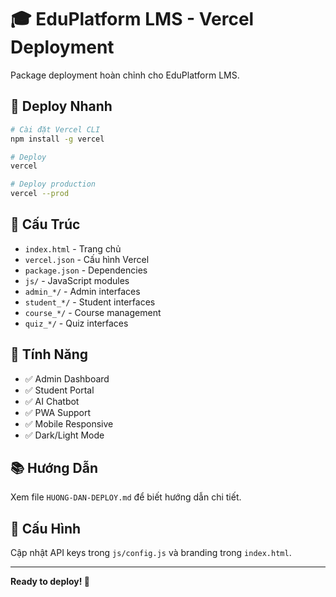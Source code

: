 # 🎓 EduPlatform LMS - Vercel Deployment

Package deployment hoàn chỉnh cho EduPlatform LMS.

## 🚀 Deploy Nhanh

```bash
# Cài đặt Vercel CLI
npm install -g vercel

# Deploy
vercel

# Deploy production
vercel --prod
```

## 📁 Cấu Trúc

- `index.html` - Trang chủ
- `vercel.json` - Cấu hình Vercel
- `package.json` - Dependencies
- `js/` - JavaScript modules
- `admin_*/` - Admin interfaces
- `student_*/` - Student interfaces
- `course_*/` - Course management
- `quiz_*/` - Quiz interfaces

## 🌟 Tính Năng

- ✅ Admin Dashboard
- ✅ Student Portal
- ✅ AI Chatbot
- ✅ PWA Support
- ✅ Mobile Responsive
- ✅ Dark/Light Mode

## 📚 Hướng Dẫn

Xem file `HUONG-DAN-DEPLOY.md` để biết hướng dẫn chi tiết.

## 🔧 Cấu Hình

Cập nhật API keys trong `js/config.js` và branding trong `index.html`.

---

**Ready to deploy! 🚀**